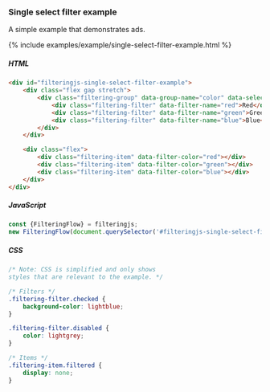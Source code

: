 ### Single select filter example

A simple example that demonstrates ads.

{% include examples/example/single-select-filter-example.html %}

<div class="tabs-start"></div>

<div class="tab-title"></div>

##### HTML

<div class="tab-content"></div>

```html
<div id="filteringjs-single-select-filter-example">
    <div class="flex gap stretch">
        <div class="filtering-group" data-group-name="color" data-select-type="single">
            <div class="filtering-filter" data-filter-name="red">Red</div>
            <div class="filtering-filter" data-filter-name="green">Green</div>
            <div class="filtering-filter" data-filter-name="blue">Blue</div>
        </div>
    </div>

    <div class="flex">
        <div class="filtering-item" data-filter-color="red"></div>
        <div class="filtering-item" data-filter-color="green"></div>
        <div class="filtering-item" data-filter-color="blue"></div>
    </div>
</div>
```

<div class="tab-title"></div>

##### JavaScript

<div class="tab-content"></div>

```js
const {FilteringFlow} = filteringjs;
new FilteringFlow(document.querySelector('#filteringjs-single-select-filter-example'));
```

<div class="tab-title"></div>

##### CSS

<div class="tab-content"></div>

>

```css
/* Note: CSS is simplified and only shows
styles that are relevant to the example. */

/* Filters */
.filtering-filter.checked {
    background-color: lightblue;
}

.filtering-filter.disabled {
    color: lightgrey;
}

/* Items */
.filtering-item.filtered {
    display: none;
}
```

<div class="tabs-end"></div>
